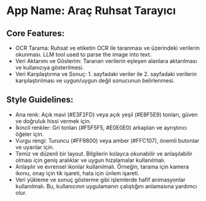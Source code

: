 # **App Name**: Araç Ruhsat Tarayıcı

## Core Features:

- OCR Tarama: Ruhsat ve etiketin OCR ile taranması ve üzerindeki verilerin okunması. LLM tool used to parse the image into text.
- Veri Aktarımı ve Gösterim: Taranan verilerin eşleşen alanlara aktarılması ve kullanıcıya gösterilmesi.
- Veri Karşılaştırma ve Sonuç: 1. sayfadaki veriler ile 2. sayfadaki verilerin karşılaştırılması ve uygun/uygun değil sonucunun belirlenmesi.

## Style Guidelines:

- Ana renk: Açık mavi (#E3F2FD) veya açık yeşil (#E8F5E9) tonları, güven ve doğruluk hissi vermek için.
- İkincil renkler: Gri tonları (#F5F5F5, #E0E0E0) arkaplan ve ayrıştırıcı öğeler için.
- Vurgu rengi: Turuncu (#FF9800) veya amber (#FFC107), önemli butonlar ve uyarılar için.
- Temiz ve düzenli bir layout. Bilgilerin kolayca okunabilir ve anlaşılabilir olması için geniş aralıklar ve uygun hizalamalar kullanılmalı.
- Anlaşılır ve evrensel ikonlar kullanılmalı. Örneğin, tarama için kamera ikonu, onay için tik işareti, hata için ünlem işareti.
- Veri yükleme ve sonuç gösterme gibi işlemlerde hafif animasyonlar kullanılmalı. Bu, kullanıcının uygulamanın çalıştığını anlamasına yardımcı olur.